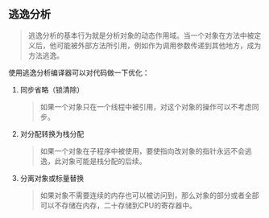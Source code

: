 ## 逃逸分析

> 逃逸分析的基本行为就是分析对象的动态作用域。当一个对象在方法中被定义后，他可能被外部方法所引用，例如作为调用参数传递到其他地方，成为方法逃逸。

使用逃逸分析编译器可以对代码做一下优化：

1. 同步省略（锁清除）

   > 如果一个对象只在一个线程中被引用，对这个对象的操作可以不考虑同步。

2. 对分配转换为栈分配

   > 如果一个对象在子程序中被使用，要使指向改对象的指针永远不会逃逸，此对象可能是栈分配的后续。

3. 分离对象或标量替换

   > 如果对象不需要连续的内存也可以被访问到，那么对象的部分或者全部可以不存储在内存，二十存储到CPU的寄存器中。

